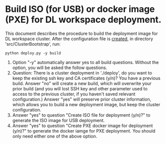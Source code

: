 # Build ISO (for USB) or docker image (PXE) for DL workspace deployment.

This document describes the procedure to build the deployment image for DL workspace cluster. After the configuration file is [created](Configuration.md), in directory 'src/ClusterBootstrap', run:

```
python deploy.py -y build 
```

1. Option "-y" automatically answer yes to all build questions. Without the option, you will be asked the follow questions. 
2. Question: There is a cluster deployment in './deploy', do you want to keep the existing ssh key and CA certificates (y/n)?
  You have a previous build. Answer "no" will create a new build, which will overwrite your prior build (and you will lost SSH key and other parameter used to access to the previous cluster, if you haven't saved relevant configuration.)
  Answer "yes" will preserve prior cluster information, which allows you to build a new deployment image, but keep the cluster configuration. 
2. Answer "yes" to question "Create ISO file for deployment (y/n)?" to generate the ISO image for USB deployment.
3. Answer "yes" to question "Create PXE docker image for deployment (y/n)?" to generate the docker iamge for PXE deployment. 
You should only need either one of the above option.
